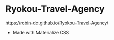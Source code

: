 # Ryokou-Travel-Agency
https://robin-dc.github.io/Ryokou-Travel-Agency/
- Made with Materialize CSS
